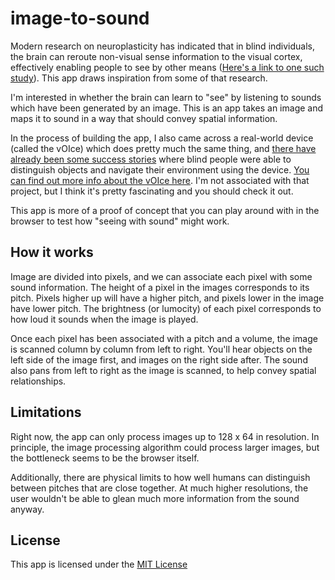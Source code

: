 # image-to-sound

Modern research on neuroplasticity has indicated that in blind individuals, the brain can reroute non-visual sense information to the visual cortex, effectively enabling people to see by other means ([Here's a link to one such study](https://www.ncbi.nlm.nih.gov/pubmed/8606771)). This app draws inspiration from some of that research.

I'm interested in whether the brain can learn to "see" by listening to sounds which have been generated by an image. This is an app takes an image and maps it to sound in a way that should convey spatial information.

In the process of building the app, I also came across a real-world device (called the vOIce) which does pretty much the same thing, and [there have already been some success stories](https://www.wired.com/2017/03/book-excerpt-body-builders/) where blind people were able to distinguish objects and navigate their environment using the device. [You can find out more info about the vOIce here](https://www.seeingwithsound.com/). I'm not associated with that project, but I think it's pretty fascinating and you should check it out.

This app is more of a proof of concept that you can play around with in the browser to test how "seeing with sound" might work.

## How it works

Image are divided into pixels, and we can associate each pixel with some sound information. The height of a pixel in the images corresponds to its pitch. Pixels higher up will have a higher pitch, and pixels lower in the image have lower pitch. The brightness (or lumocity) of each pixel corresponds to how loud it sounds when the image is played.

Once each pixel has been associated with a pitch and a volume, the image is scanned column by column from left to right. You'll hear objects on the left side of the image first, and images on the right side after. The sound also pans from left to right as the image is scanned, to help convey spatial relationships.

## Limitations

Right now, the app can only process images up to 128 x 64 in resolution. In principle, the image processing algorithm could process larger images, but the bottleneck seems to be the browser itself.

Additionally, there are physical limits to how well humans can distinguish between pitches that are close together. At much higher resolutions, the user wouldn't be able to glean much more information from the sound anyway.

## License

This app is licensed under the [MIT License](https://github.com/amgarrett09/Audible-Sights/blob/master/LICENSE.md)
